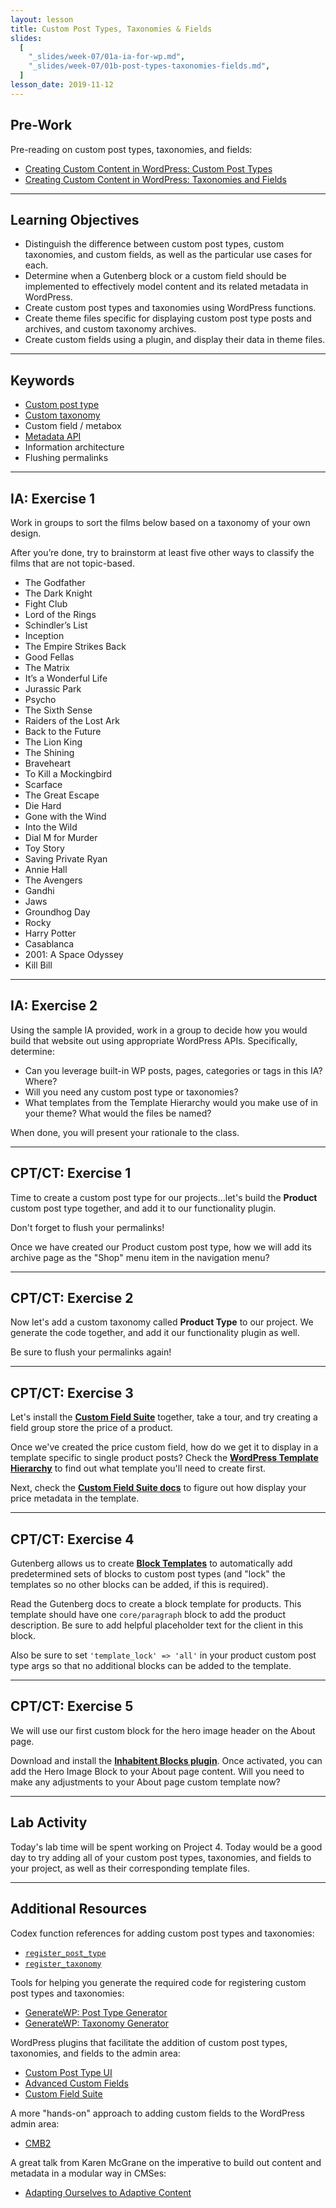 ```yaml
---
layout: lesson
title: Custom Post Types, Taxonomies & Fields
slides:
  [
    "_slides/week-07/01a-ia-for-wp.md",
    "_slides/week-07/01b-post-types-taxonomies-fields.md",
  ]
lesson_date: 2019-11-12
---
```


## Pre-Work

Pre-reading on custom post types, taxonomies, and fields:

- [Creating Custom Content in WordPress: Custom Post Types](http://premium.wpmudev.org/blog/creating-content-custom-post-types/)
- [Creating Custom Content in WordPress: Taxonomies and Fields](http://premium.wpmudev.org/blog/creating-content-taxonomies-and-fields/)

---

## Learning Objectives

- Distinguish the difference between custom post types, custom taxonomies, and custom fields, as well as the particular use cases for each.
- Determine when a Gutenberg block or a custom field should be implemented to effectively model content and its related metadata in WordPress.
- Create custom post types and taxonomies using WordPress functions.
- Create theme files specific for displaying custom post type posts and archives, and custom taxonomy archives.
- Create custom fields using a plugin, and display their data in theme files.

---

## Keywords

- [Custom post type](https://codex.wordpress.org/Post_Types)
- [Custom taxonomy](https://codex.wordpress.org/Taxonomies)
- Custom field / metabox
- [Metadata API](https://codex.wordpress.org/Metadata_API)
- Information architecture
- Flushing permalinks

---

## IA: Exercise 1

Work in groups to sort the films below based on a taxonomy of your own design.

After you’re done, try to brainstorm at least five other ways to classify the films that are not topic-based.

- The Godfather
- The Dark Knight
- Fight Club
- Lord of the Rings
- Schindler’s List
- Inception
- The Empire Strikes Back
- Good Fellas
- The Matrix
- It’s a Wonderful Life
- Jurassic Park
- Psycho
- The Sixth Sense
- Raiders of the Lost Ark
- Back to the Future
- The Lion King
- The Shining
- Braveheart
- To Kill a Mockingbird
- Scarface
- The Great Escape
- Die Hard
- Gone with the Wind
- Into the Wild
- Dial M for Murder
- Toy Story
- Saving Private Ryan
- Annie Hall
- The Avengers
- Gandhi
- Jaws
- Groundhog Day
- Rocky
- Harry Potter
- Casablanca
- 2001: A Space Odyssey
- Kill Bill

---

## IA: Exercise 2

Using the sample IA provided, work in a group to decide how you would build that website out using appropriate WordPress APIs. Specifically, determine:

- Can you leverage built-in WP posts, pages, categories or tags in this IA? Where?
- Will you need any custom post type or taxonomies?
- What templates from the Template Hierarchy would you make use of in your theme? What would the files be named?

When done, you will present your rationale to the class.

---

## CPT/CT: Exercise 1

Time to create a custom post type for our projects...let's build the **Product** custom post type together, and add it to our functionality plugin.

Don't forget to flush your permalinks!

Once we have created our Product custom post type, how we will add its archive page as the "Shop" menu item in the navigation menu?

---

## CPT/CT: Exercise 2

Now let's add a custom taxonomy called **Product Type** to our project. We generate the code together, and add it our functionality plugin as well.

Be sure to flush your permalinks again!

---

## CPT/CT: Exercise 3

Let's install the [**Custom Field Suite**](https://en-ca.wordpress.org/plugins/custom-field-suite/) together, take a tour, and try creating a field group store the price of a product.

Once we've created the price custom field, how do we get it to display in a template specific to single product posts? Check the [**WordPress Template Hierarchy**](https://wphierarchy.com/) to find out what template you'll need to create first.

Next, check the [**Custom Field Suite docs**](http://customfieldsuite.com/) to figure out how display your price metadata in the template.

---

## CPT/CT: Exercise 4

Gutenberg allows us to create [**Block Templates**](https://wordpress.org/gutenberg/handbook/templates/) to automatically add predetermined sets of blocks to custom post types (and "lock" the templates so no other blocks can be added, if this is required).

Read the Gutenberg docs to create a block template for products. This template should have one `core/paragraph` block to add the product description. Be sure to add helpful placeholder text for the client in this block.

Also be sure to set `'template_lock' => 'all'` in your product custom post type args so that no additional blocks can be added to the template.

---

## CPT/CT: Exercise 5

We will use our first custom block for the hero image header on the About page.

Download and install the [**Inhabitent Blocks plugin**](https://github.com/redacademy/inhabitent-blocks). Once activated, you can add the Hero Image Block to your About page content. Will you need to make any adjustments to your About page custom template now?

---

## Lab Activity

Today's lab time will be spent working on Project 4. Today would be a good day to try adding all of your custom post types, taxonomies, and fields to your project, as well as their corresponding template files.

---

## Additional Resources

Codex function references for adding custom post types and taxonomies:

- [`register_post_type`](https://codex.wordpress.org/Function_Reference/register_post_type)
- [`register_taxonomy`](https://codex.wordpress.org/Function_Reference/register_taxonomy)

Tools for helping you generate the required code for registering custom post types and taxonomies:

- [GenerateWP: Post Type Generator](https://generatewp.com/post-type/)
- [GenerateWP: Taxonomy Generator](https://generatewp.com/taxonomy/)

WordPress plugins that facilitate the addition of custom post types, taxonomies, and fields to the admin area:

- [Custom Post Type UI](https://wordpress.org/plugins/custom-post-type-ui/)
- [Advanced Custom Fields](https://en-ca.wordpress.org/plugins/advanced-custom-fields/)
- [Custom Field Suite](https://en-ca.wordpress.org/plugins/custom-field-suite/)

A more "hands-on" approach to adding custom fields to the WordPress admin area:

- [CMB2](https://github.com/WebDevStudios/cmb2)

A great talk from Karen McGrane on the imperative to build out content and metadata in a modular way in CMSes:

- [Adapting Ourselves to Adaptive Content](https://karenmcgrane.com/2012/09/04/adapting-ourselves-to-adaptive-content-video-slides-and-transcript-oh-my/)
